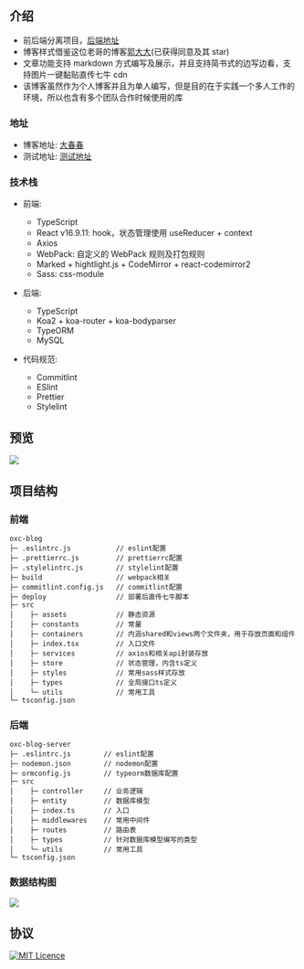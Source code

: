 ## 介绍

-   前后端分离项目，[后端地址](https://github.com/hungeroxc/oxc-blog-server)
-   博客样式借鉴这位老哥的博客[郭大大](https://guodada.fun/)(已获得同意及其 star)
-   文章功能支持 markdown 方式编写及展示，并且支持简书式的边写边看，支持图片一键黏贴直传七牛 cdn
-   该博客虽然作为个人博客并且为单人编写，但是目的在于实践一个多人工作的环境，所以也含有多个团队合作时候使用的库

### 地址

-   博客地址: [大春春](https://blog.oxcblog.club/)
-   测试地址: [测试地址](http://blog-test.oxcblog.club/)

### 技术栈

-   前端:

    -   TypeScript
    -   React v16.9.11: hook，状态管理使用 useReducer + context
    -   Axios
    -   WebPack: 自定义的 WebPack 规则及打包规则
    -   Marked + hightlight.js + CodeMirror + react-codemirror2
    -   Sass: css-module

-   后端:

    -   TypeScript
    -   Koa2 + koa-router + koa-bodyparser
    -   TypeORM
    -   MySQL

-   代码规范:
    -   Commitlint
    -   ESlint
    -   Prettier
    -   Stylelint

## 预览

![](https://images.oxcblog.club/image_1576052340295.png)

## 项目结构

### 前端

```
oxc-blog
├─ .eslintrc.js           // eslint配置
├─ .prettierrc.js         // prettierrc配置
├─ .stylelintrc.js        // stylelint配置
├─ build                  // webpack相关
├─ commitlint.config.js   // commitlint配置
├─ deploy                 // 部署后直传七牛脚本
├─ src
│    ├─ assets            // 静态资源
│    ├─ constants         // 常量
│    ├─ containers        // 内涵shared和views两个文件夹，用于存放页面和组件
│    ├─ index.tsx         // 入口文件
│    ├─ services          // axios和相关api封装存放
│    ├─ store             // 状态管理，内含ts定义
│    ├─ styles            // 常用sass样式存放
│    ├─ types             // 全局接口ts定义
│    └─ utils             // 常用工具
└─ tsconfig.json
```

### 后端

```
oxc-blog-server
├─ .eslintrc.js        // eslint配置
├─ nodemon.json        // nodemon配置
├─ ormconfig.js        // typeorm数据库配置
├─ src
│    ├─ controller     // 业务逻辑
│    ├─ entity         // 数据库模型
│    ├─ index.ts       // 入口
│    ├─ middlewares    // 常用中间件
│    ├─ routes         // 路由表
│    ├─ types          // 针对数据库模型编写的类型
│    └─ utils          // 常用工具
└─ tsconfig.json
```

### 数据结构图

![](https://images.oxcblog.club/image_1576054768129.png)

## 协议

[![MIT Licence](https://badges.frapsoft.com/os/mit/mit.svg?v=103)](https://opensource.org/licenses/mit-license.php)
